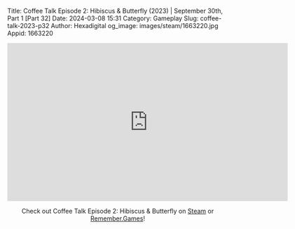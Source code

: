 Title: Coffee Talk Episode 2: Hibiscus & Butterfly (2023) | September 30th, Part 1 [Part 32]
Date: 2024-03-08 15:31
Category: Gameplay
Slug: coffee-talk-2023-p32
Author: Hexadigital
og_image: images/steam/1663220.jpg
Appid: 1663220

<center><iframe src="https://www.youtube.com/embed/f5ceJOZiThg?feature=oembed" allow="accelerometer; autoplay; encrypted-media; gyroscope; picture-in-picture" width="640" height="360" frameborder="0"></iframe>

Check out Coffee Talk Episode 2: Hibiscus & Butterfly on [Steam](https://store.steampowered.com/app/1663220/?curator_clanid=34633900) or [Remember.Games](https://remember.games/game/8083/coffee-talk-episode-2-hibiscus-butterfly/)!</center>